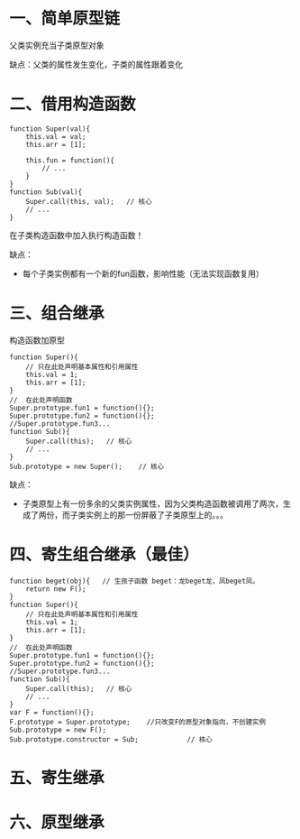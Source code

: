 # 一、简单原型链

父类实例充当子类原型对象

缺点：父类的属性发生变化，子类的属性跟着变化

# 二、借用构造函数

```
function Super(val){
    this.val = val;
    this.arr = [1];
 
    this.fun = function(){
        // ...
    }
}
function Sub(val){
    Super.call(this, val);   // 核心
    // ...
}
```

在子类构造函数中加入执行构造函数！

缺点：

* 每个子类实例都有一个新的fun函数，影响性能（无法实现函数复用）

# 三、组合继承

构造函数加原型

```
function Super(){
    // 只在此处声明基本属性和引用属性
    this.val = 1;
    this.arr = [1];
}
//  在此处声明函数
Super.prototype.fun1 = function(){};
Super.prototype.fun2 = function(){};
//Super.prototype.fun3...
function Sub(){
    Super.call(this);   // 核心
    // ...
}
Sub.prototype = new Super();    // 核心
```

缺点：

* 子类原型上有一份多余的父类实例属性，因为父类构造函数被调用了两次，生成了两份，而子类实例上的那一份屏蔽了子类原型上的。。。

# 四、寄生组合继承（最佳）

```
function beget(obj){   // 生孩子函数 beget：龙beget龙，凤beget凤。
    return new F();
}
function Super(){
    // 只在此处声明基本属性和引用属性
    this.val = 1;
    this.arr = [1];
}
//  在此处声明函数
Super.prototype.fun1 = function(){};
Super.prototype.fun2 = function(){};
//Super.prototype.fun3...
function Sub(){
    Super.call(this);   // 核心
    // ...
}
var F = function(){};
F.prototype = Super.prototype;    //只改变F的原型对象指向，不创建实例
Sub.prototype = new F();
Sub.prototype.constructor = Sub;            // 核心           
```

# 五、寄生继承

# 六、原型继承

